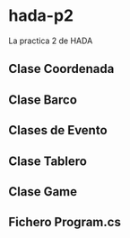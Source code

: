 # hada-p2
La practica 2 de HADA

## Clase Coordenada

## Clase Barco

## Clases de Evento

## Clase Tablero

## Clase Game

## Fichero Program.cs
